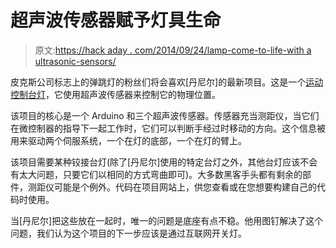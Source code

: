 # 超声波传感器赋予灯具生命

> 原文:[https://hack aday . com/2014/09/24/lamp-come-to-life-with a ultrasonic-sensors/](https://hackaday.com/2014/09/24/lamp-comes-to-life-with-ultrasonic-sensors/)

皮克斯公司标志上的弹跳灯的粉丝们将会喜欢[丹尼尔]的最新项目。这是一个[运动控制台灯](http://www.tinkernut.com/2014/09/20/motion-controlled-ultrasonic-lamp/)，它使用超声波传感器来控制它的物理位置。

该项目的核心是一个 Arduino 和三个超声波传感器。传感器充当测距仪，当它们在微控制器的指导下一起工作时，它们可以判断手经过时移动的方向。这个信息被用来驱动两个伺服系统，一个在灯的底部，一个在灯的臂上。

该项目需要某种铰接台灯(除了[丹尼尔]使用的特定台灯之外，其他台灯应该不会有太大问题，只要它们以相同的方式弯曲即可)。大多数黑客手头都有剩余的部件，测距仪可能是个例外。代码在项目网站上，供您查看或在您想要构建自己的代码时使用。

当[丹尼尔]把这些放在一起时，唯一的问题是底座有点不稳。他用图钉解决了这个问题，我们认为这个项目的下一步应该是通过互联网开关灯。